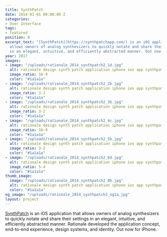```yaml
---
title: SynthPatch
date: 2014-01-01 00:00:00 Z
categories:
- User Interface
tags:
- featured
position: 0
excerpt_text: "[SynthPatch](https://synthpatchapp.com/) is an iOS application that
  allows owners of analog synthesizers to quickly notate and share their settings
  in an elegant, intuitive, and efficiently abstracted manner. Out now for iPhone."
year: 2017
images:
- image: "/uploads/rationale_2014_synthpatch2_1d.jpg"
  alt: rationale design synth patch application iphone ios app synthpatch
  image_ratio: 16-9
  color: "#1a1a1a"
- image: "/uploads/rationale_2014_synthpatch2_2b.jpg"
  alt: rationale design synth patch application iphone ios app synthpatch
  image_ratio: 3-2
  color: "#1a1a1a"
- image: "/uploads/rationale_2014_synthpatch2_3b.jpg"
  alt: rationale design synth patch application iphone ios app synthpatch
  image_ratio: 3-2
  color: "#1a1a1a"
- image: "/uploads/rationale_2014_synthpatch2_4c.jpg"
  alt: rationale design synth patch application iphone ios app synthpatch
  image_ratio: 16-9
  color: "#1a1a1a"
- image: "/uploads/rationale_2014_synthpatch2_5b.jpg"
  alt: rationale design synth patch application iphone ios app synthpatch
  image_ratio: 3-2
  color: "#1a1a1a"
- image: "/uploads/rationale_2014_synthpatch2_6d.jpg"
  alt: rationale design synth patch application iphone ios app synthpatch
  image_ratio: 5-4
  color: "#1a1a1a"
thumb_image:
  image: "/uploads/rationale_2014_synthpatch2_0b.jpg"
  alt: rationale design synth patch application iphone ios app synthpatch
  color: "#1a1a1a"
og_image: "/uploads/rationale_2014_synthpatch2_og1a.jpg"
layout: project
---
```


[SynthPatch](https://synthpatchapp.com/) is an iOS application that allows owners of analog synthesizers to quickly notate and share their settings in an elegant, intuitive, and efficiently abstracted manner. Rationale developed the application concept, end-to-end experience, design systems, and identity. Out now for iPhone.